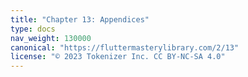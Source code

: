 ```yaml
---
title: "Chapter 13: Appendices"
type: docs
nav_weight: 130000
canonical: "https://fluttermasterylibrary.com/2/13"
license: "© 2023 Tokenizer Inc. CC BY-NC-SA 4.0"
---
```

